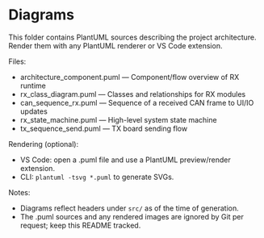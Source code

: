 # Diagrams

This folder contains PlantUML sources describing the project architecture. Render them with any PlantUML renderer or VS Code extension.

Files:
- architecture_component.puml — Component/flow overview of RX runtime
- rx_class_diagram.puml — Classes and relationships for RX modules
- can_sequence_rx.puml — Sequence of a received CAN frame to UI/IO updates
- rx_state_machine.puml — High-level system state machine
- tx_sequence_send.puml — TX board sending flow

Rendering (optional):
- VS Code: open a .puml file and use a PlantUML preview/render extension.
- CLI: `plantuml -tsvg *.puml` to generate SVGs.

Notes:
- Diagrams reflect headers under `src/` as of the time of generation.
- The .puml sources and any rendered images are ignored by Git per request; keep this README tracked.
